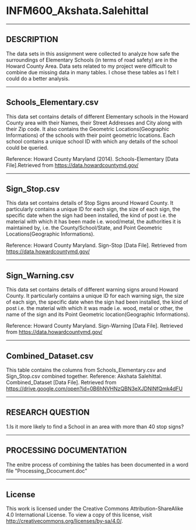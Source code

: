 # INFM600_Akshata.Salehittal

-----------
DESCRIPTION
-----------

The data sets in this assignment were collected to analyze how safe the surroundings of Elementary Schools (in terms of road safety) are in the Howard County Area. Data sets related to my project were difficult to combine due missing data in many tables. I chose these tables as I felt I could do a better analysis.

----------------------
Schools_Elementary.csv
----------------------

This data set contains details of different Elementary schools in the Howard County area with their Names, their Street Addresses and City along with their Zip code. It also contains the Geometric Locations(Geographic Informations) of the schools with their point geometric locations. Each school contains a unique school ID with which any details of the school could be queried. 

Reference: Howard County Maryland (2014). Schools-Elementary [Data File].Retrieved from https://data.howardcountymd.gov/

-------------
Sign_Stop.csv
-------------

This data set contains details of Stop Signs around Howard County. It particularly contains a unique ID for each sign, the size of each sign, the specific date when the sign had been installed, the kind of post i.e. the material with which it has been made i.e. wood/metal, the authorities it is maintained by, i.e. the County/School/State, and Point Geometric Locations(Geographic Informations).

Reference: Howard County Maryland. Sign-Stop [Data File]. Retrieved from https://data.howardcountymd.gov/

----------------
Sign_Warning.csv
----------------

This data set contains details of different warning signs around Howard County. It particularly contains a unique ID for each warning sign, the size of each sign, the specific date when the sign had been installed, the kind of post i.e. the material with which it was made i.e. wood, metal or other, the name of the sign and its Point Geometric location(Geographic Informations).

Reference: Howard County Maryland. Sign-Warning [Data File]. Retrieved from https://data.howardcountymd.gov/



--------------------
Combined_Dataset.csv
--------------------
This table contains the columns from Schools_Elementary.csv and Sign_Stop.csv combined together.
Reference: Akshata Salehittal. Combined_Dataset [Data File]. Retrieved from https://drive.google.com/open?id=0B6hNVHNzQBN3eXJDNlNfQmk4dFU

-----------------
RESEARCH QUESTION
-----------------

1.Is it more likely to find a School in an area with more than 40 stop signs?

-------------------------
PROCESSING DOCUMENTATION
------------------------
The enitre process of combining the tables has been documented in a word file "Processing_Dcocument.doc"

-------
License
-------
This work is licensed under the Creative Commons Attribution-ShareAlike 4.0 International License. To view a copy of this license, visit http://creativecommons.org/licenses/by-sa/4.0/.



